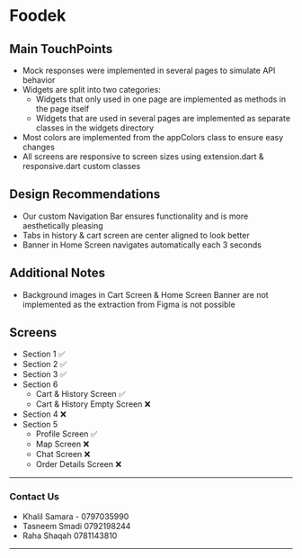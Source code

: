 
# Foodek

## Main TouchPoints
- Mock responses were implemented in several pages to simulate API behavior
- Widgets are split into two categories:
  - Widgets that only used in one page are implemented as methods in the page itself
  - Widgets that are used in several pages are implemented as separate classes in the widgets directory
- Most colors are implemented from the appColors class to ensure easy changes
- All screens are responsive to screen sizes using extension.dart & responsive.dart custom classes


## Design Recommendations
- Our custom Navigation Bar ensures functionality and is more aesthetically pleasing
- Tabs in history & cart screen are center aligned to look better
- Banner in Home Screen navigates automatically each 3 seconds


## Additional Notes
- Background images in Cart Screen & Home Screen Banner are not implemented as the extraction from Figma is not possible


## Screens
- Section 1 ✅
- Section 2 ✅
- Section 3 ✅
- Section 6
  - Cart & History Screen ✅
  - Cart & History Empty Screen ❌
- Section 4 ❌
- Section 5
  - Profile Screen ✅
  - Map Screen ❌
  - Chat Screen ❌
  - Order Details Screen ❌

---------------------------------
### Contact Us
- Khalil Samara - 0797035990
- Tasneem Smadi 0792198244
- Raha Shaqah 0781143810
---------------------------------
